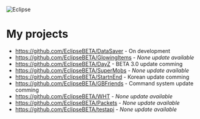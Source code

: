 ![Eclipse](https://i.postimg.cc/g08F04c3/2021-08-16-231529.png)
# My projects
- https://github.com/EclipseBETA/DataSaver - On development
- https://github.com/EclipseBETA/GlowingItems - *None update available*
- https://github.com/EclipseBETA/DayZ - BETA 3.0 update comming
- https://github.com/EclipseBETA/SuperMobs - *None update available*
- https://github.com/EclipseBETA/StartnEnd - Korean update comming
- https://github.com/EclipseBETA/GBFriends - Command system update comming
- https://github.com/EclipseBETA/WHT - *None update available*
- https://github.com/EclipseBETA/Packets - *None update available*
- https://github.com/EclipseBETA/testapi - *None update available*
